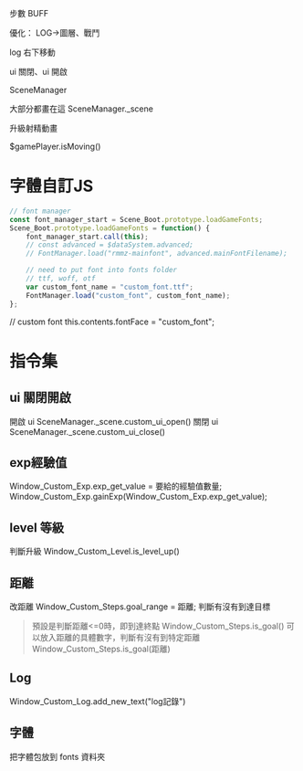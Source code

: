 步數
BUFF

優化：
LOG->圖層、戰鬥

log 右下移動

ui 關閉、ui 開啟

SceneManager

大部分都畫在這
SceneManager._scene

升級射精動畫

$gamePlayer.isMoving()


# 字體自訂JS
```js
// font manager
const font_manager_start = Scene_Boot.prototype.loadGameFonts;
Scene_Boot.prototype.loadGameFonts = function() {
    font_manager_start.call(this);
    // const advanced = $dataSystem.advanced;
    // FontManager.load("rmmz-mainfont", advanced.mainFontFilename);

    // need to put font into fonts folder
    // ttf, woff, otf
    var custom_font_name = "custom_font.ttf";
    FontManager.load("custom_font", custom_font_name);
};
```

// custom font
this.contents.fontFace = "custom_font";

# 指令集
## ui 關閉開啟
開啟 ui
SceneManager._scene.custom_ui_open()
關閉 ui
SceneManager._scene.custom_ui_close()

## exp經驗值
Window_Custom_Exp.exp_get_value = 要給的經驗值數量;
Window_Custom_Exp.gainExp(Window_Custom_Exp.exp_get_value);

## level 等級
判斷升級
Window_Custom_Level.is_level_up()

## 距離
改距離
Window_Custom_Steps.goal_range = 距離;
判斷有沒有到達目標
> 預設是判斷距離<=0時，即到達終點
Window_Custom_Steps.is_goal()
> 可以放入距離的具體數字，判斷有沒有到特定距離
Window_Custom_Steps.is_goal(距離)

## Log
Window_Custom_Log.add_new_text("log記錄")

## 字體
把字體包放到 fonts 資料夾
